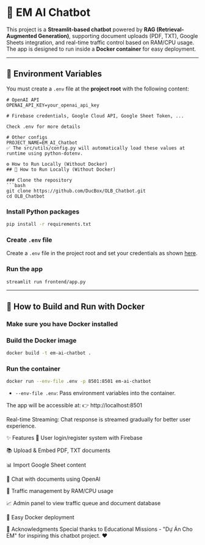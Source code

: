 # 🚀 EM AI Chatbot

This project is a **Streamlit-based chatbot** powered by **RAG (Retrieval-Augmented Generation)**, supporting document uploads (PDF, TXT), Google Sheets integration, and real-time traffic control based on RAM/CPU usage.  
The app is designed to run inside a **Docker container** for easy deployment.

---

## 🔑 Environment Variables

You must create a `.env` file at the **project root** with the following content:

```env
# OpenAI API
OPENAI_API_KEY=your_openai_api_key

# Firebase credentials, Google Cloud API, Google Sheet Token, ... 

Check .env for more details

# Other configs
PROJECT_NAME=EM_AI_Chatbot
✅ The src/utils/config.py will automatically load these values at runtime using python-dotenv.

⚙️ How to Run Locally (Without Docker)
## 🚀 How to Run Locally (Without Docker)

### Clone the repository
```bash
git clone https://github.com/DucBox/OLB_Chatbot.git
cd OLB_Chatbot
```

### Install Python packages
```bash
pip install -r requirements.txt
```

### Create `.env` file
Create a `.env` file in the project root and set your credentials as shown [here](#-environment-variables).

### Run the app
```bash
streamlit run frontend/app.py
```

---

## 🐳 How to Build and Run with Docker

### Make sure you have Docker installed

### Build the Docker image
```bash
docker build -t em-ai-chatbot .
```

### Run the container
```bash
docker run --env-file .env -p 8501:8501 em-ai-chatbot
```

- `--env-file .env`: Pass environment variables into the container.

The app will be accessible at:
👉 http://localhost:8501

Real-time Streaming:
Chat response is streamed gradually for better user experience.

✨ Features
🔐 User login/register system with Firebase

📚 Upload & Embed PDF, TXT documents

📊 Import Google Sheet content

🧠 Chat with documents using OpenAI

🚦 Traffic management by RAM/CPU usage

📈 Admin panel to view traffic queue and document database

🐳 Easy Docker deployment

🤝 Acknowledgments
Special thanks to Educational Missions - "Dự Án Cho EM" for inspiring this chatbot project. ❤️

